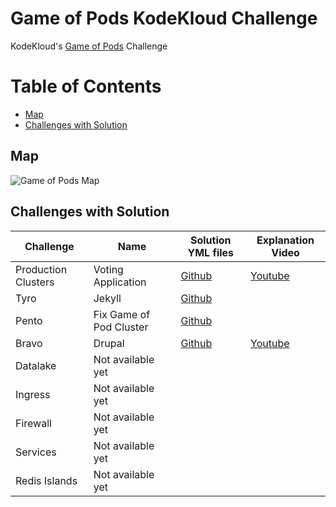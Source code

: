 # Game of Pods KodeKloud Challenge
KodeKloud's [Game of Pods](https://kodekloud.com/p/game-of-pods) Challenge

# Table of Contents
- [Map](#map)
- [Challenges with Solution](#challenges-with-solution)

## Map
![Game of Pods Map](/map.png)

## Challenges with Solution
Challenge | Name | Solution YML files | Explanation Video |
--------- | ---- | ------------------ | ----------------- |
Production Clusters | Voting Application |[Github](./solutions/voting-application) | [Youtube](https://www.youtube.com/watch?v=yuB_yJIVkSc)|
Tyro | Jekyll | [Github](./solutions/tyro) | |
Pento | Fix Game of Pod Cluster | [Github](./solutions/pento/solution.yml) | |
Bravo | Drupal | [Github](./solutions/drupal) | [Youtube](https://www.youtube.com/watch?v=YqrIQUebpg8)|
Datalake | Not available yet | | |
Ingress | Not available yet | | |
Firewall | Not available yet | | |
Services | Not available yet | | |
Redis Islands | Not available yet | | |
